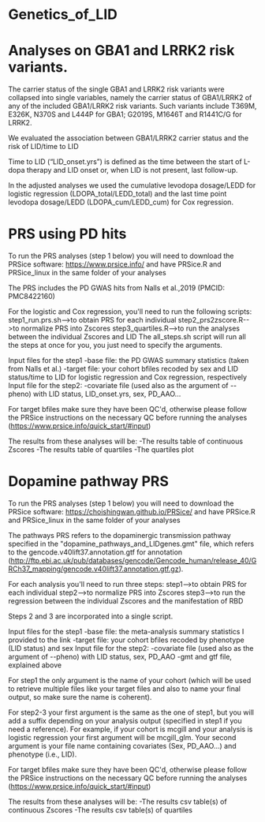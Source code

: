# Genetics_of_LID

# Analyses on GBA1 and LRRK2 risk variants.

The carrier status of the single GBA1 and LRRK2 risk variants were collapsed into single variables, namely the carrier status of GBA1/LRRK2 of any of the included GBA1/LRRK2 risk variants. Such variants include T369M, E326K, N370S and L444P for GBA1; G2019S, M1646T and R1441C/G for LRRK2.

We evaluated the association between GBA1/LRRK2 carrier status and the risk of LID/time to LID

Time to LID (“LID_onset.yrs”) is defined as the time between the start of L-dopa therapy and LID onset or, when LID is not present, last follow-up.

In the adjusted analyses we used the cumulative levodopa dosage/LEDD for logistic regression (LDOPA_total/LEDD_total) and the last time point levodopa dosage/LEDD (LDOPA_cum/LEDD_cum) for Cox regression. 

# PRS using PD hits
To run the PRS analyses (step 1 below) you will need to download the PRSice software:
https://www.prsice.info/ and have PRSice.R and PRSice_linux in the same folder
of your analyses

The PRS includes the PD GWAS hits from Nalls et al.,2019 (PMCID: PMC8422160)

For the logistic and Cox regression, you'll need to run the following
scripts:
step1_run.prs.sh-->to obtain PRS for each individual
step2_prs2zscore.R-->to normalize PRS into Zscores
step3_quartiles.R-->to run the analyses between the individual
Zscores and LID
The all_steps.sh script will run all the steps at once for you, you just need
to specify the arguments.

Input files for the step1
-base file: the PD GWAS summary statistics (taken from Nalls et al.)
-target file: your cohort bfiles recoded by sex and LID status/time to LID
for logistic regression and Cox regression, respectively
Input file for the step2:
-covariate file (used also as the argument of --pheno) with LID status, LID_onset.yrs, sex, PD_AAO...

For target bfiles make sure they have been QC'd, otherwise please follow the 
PRSice instructions on the necessary QC before running the analyses
(https://www.prsice.info/quick_start/#input)

The results from these analyses will be:
-The results table of continuous Zscores
-The results table of quartiles
-The quartiles plot

# Dopamine pathway PRS

To run the PRS analyses (step 1 below) you will need to download the PRSice software:
https://choishingwan.github.io/PRSice/ and have PRSice.R and PRSice_linux in the same folder
of your analyses

The pathways PRS refers to the dopaminergic transmission pathway specified in the "dopamine_pathways_and_LIDgenes.gmt" file, which refers to the gencode.v40lift37.annotation.gtf for annotation (http://ftp.ebi.ac.uk/pub/databases/gencode/Gencode_human/release_40/GRCh37_mapping/gencode.v40lift37.annotation.gtf.gz).

For each analysis you'll need to run three steps:
step1-->to obtain PRS for each individual
step2-->to normalize PRS into Zscores
step3-->to run the regression between the individual
Zscores and the manifestation of RBD

Steps 2 and 3 are incorporated into a single script.

Input files for the step1
-base file: the meta-analysis summary statistics I provided to the link
-target file: your cohort bfiles recoded by phenotype (LID status) and sex
Input file for the step2:
-covariate file (used also as the argument of --pheno) with LID status, sex, PD_AAO
-gmt and gtf file, explained above

For step1 the only argument is the name of your cohort (which will be used to retrieve multiple files like your target files and also to name your final output, so make sure the name is coherent). 

For step2-3 your first argument is the same as the one of step1, but you will add a suffix depending on your analysis output (specified in step1 if you need a reference). For example, if your cohort is mcgill and your analysis is logistic regression your first argument will be mcgill_glm. Your second argument is your file name containing covariates (Sex, PD_AAO...) and phenotype (i.e., LID).

For target bfiles make sure they have been QC'd, otherwise please follow the 
PRSice instructions on the necessary QC before running the analyses
(https://www.prsice.info/quick_start/#input)

The results from these analyses will be:
-The results csv table(s) of continuous Zscores
-The results csv table(s) of quartiles
